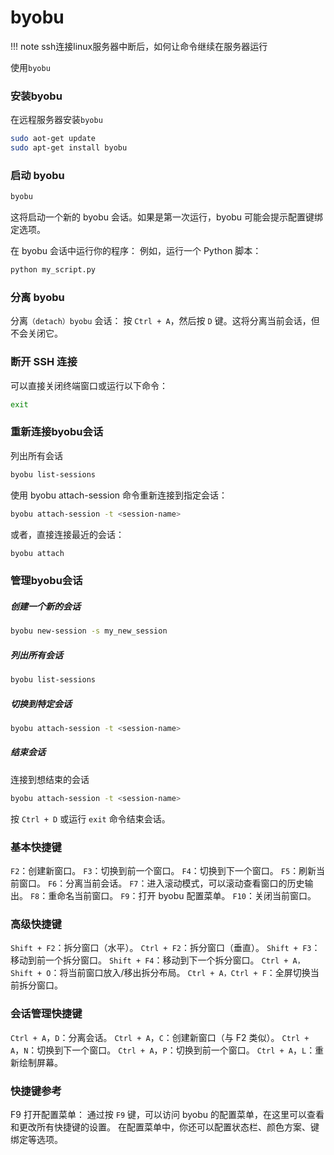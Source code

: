 <!--
 * @Descripttion: 
 * @Author: xujg
 * @version: 
 * @Date: 2024-07-05 13:10:43
 * @LastEditTime: 2024-07-05 13:31:29
-->
# byobu
!!! note
    ssh连接linux服务器中断后，如何让命令继续在服务器运行

使用`byobu`


### 安装byobu
在远程服务器安装`byobu`
```bash
sudo aot-get update
sudo apt-get install byobu
```
### 启动 byobu
```bash
byobu
```
这将启动一个新的 byobu 会话。如果是第一次运行，byobu 可能会提示配置键绑定选项。

在 byobu 会话中运行你的程序：
例如，运行一个 Python 脚本：
```bash
python my_script.py
```

### 分离 byobu
分离`（detach）byobu` 会话：
按 `Ctrl + A`，然后按 `D` 键。这将分离当前会话，但不会关闭它。

### 断开 SSH 连接
可以直接关闭终端窗口或运行以下命令：
```bash
exit
```

### 重新连接byobu会话

列出所有会话
```bash
byobu list-sessions
```
使用 byobu attach-session 命令重新连接到指定会话：
```bash
byobu attach-session -t <session-name>
```
或者，直接连接最近的会话：
```bash
byobu attach
```
### 管理byobu会话

##### 创建一个新的会话
```bash
byobu new-session -s my_new_session
```
##### 列出所有会话
```bash
byobu list-sessions
```
##### 切换到特定会话

```bash
byobu attach-session -t <session-name>
```

##### 结束会话

连接到想结束的会话
```bash
byobu attach-session -t <session-name>
```
按 `Ctrl + D` 或运行 `exit` 命令结束会话。




### 基本快捷键
`F2`：创建新窗口。
`F3`：切换到前一个窗口。
`F4`：切换到下一个窗口。
`F5`：刷新当前窗口。
`F6`：分离当前会话。
`F7`：进入滚动模式，可以滚动查看窗口的历史输出。
`F8`：重命名当前窗口。
`F9`：打开 byobu 配置菜单。
`F10`：关闭当前窗口。
### 高级快捷键
`Shift + F2`：拆分窗口（水平）。
`Ctrl + F2`：拆分窗口（垂直）。
`Shift + F3`：移动到前一个拆分窗口。
`Shift + F4`：移动到下一个拆分窗口。
`Ctrl + A，Shift + O`：将当前窗口放入/移出拆分布局。
`Ctrl + A，Ctrl + F`：全屏切换当前拆分窗口。
### 会话管理快捷键
`Ctrl + A`，`D`：分离会话。
`Ctrl + A`，`C`：创建新窗口（与 F2 类似）。
`Ctrl + A`，`N`：切换到下一个窗口。
`Ctrl + A`，`P`：切换到前一个窗口。
`Ctrl + A`，`L`：重新绘制屏幕。
### 快捷键参考
F9 打开配置菜单：
通过按 `F9` 键，可以访问 byobu 的配置菜单，在这里可以查看和更改所有快捷键的设置。
在配置菜单中，你还可以配置状态栏、颜色方案、键绑定等选项。
